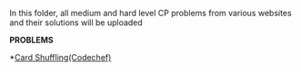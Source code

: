 In this folder, all medium and hard level CP problems from various websites and their solutions will be uploaded 

**PROBLEMS**  

*[Card Shuffling(Codechef)](CARD%20SHUFFLE.md)
